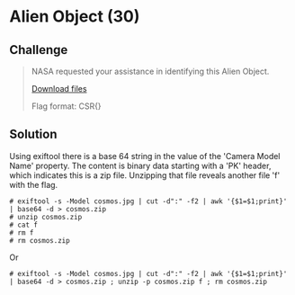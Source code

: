 
# Alien Object (30)

## Challenge

> NASA requested your assistance in identifying this Alien Object.
> 
> [Download files](cosmos.jpg)
> 
> Flag format: CSR{<string>}

## Solution

Using exiftool there is a base 64 string in the value of the 'Camera Model Name' property. The content is binary data starting with a 'PK' header, which indicates this is a zip file. Unzipping that file reveals another file 'f' with the flag.

```
# exiftool -s -Model cosmos.jpg | cut -d":" -f2 | awk '{$1=$1;print}' | base64 -d > cosmos.zip
# unzip cosmos.zip
# cat f
# rm f
# rm cosmos.zip
```

Or

`# exiftool -s -Model cosmos.jpg | cut -d":" -f2 | awk '{$1=$1;print}' | base64 -d > cosmos.zip ; unzip -p cosmos.zip f ; rm cosmos.zip`

